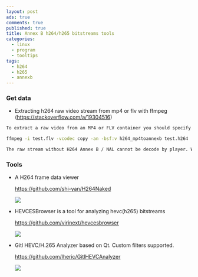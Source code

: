 ```yaml
---
layout: post
ads: true
comments: true
published: true
title: Annex B h264/h265 bitstreams tools
categories:
  - linux
  - program
  - tooltips
tags:
  - h264
  - h265
  - annexb
---
```

### Get data

- Extracting h264 raw video stream from mp4 or flv with ffmpeg (https://stackoverflow.com/a/19304516)

```bash
To extract a raw video from an MP4 or FLV container you should specify the -bsf:v h264_mp4toannexb or -vbfs h264_mp4toannexb option.

ffmpeg -i test.flv -vcodec copy -an -bsf:v h264_mp4toannexb test.h264

The raw stream without H264 Annex B / NAL cannot be decode by player. With that option ffmpeg perform a simple "mux" of each h264 sample in a NAL unit.
```

### Tools
- A H264 frame data viewer

	https://github.com/shi-yan/H264Naked
	
    ![](https://raw.githubusercontent.com/shi-yan/H264Naked/master/H264Naked_screenshot.png)

- HEVCESBrowser is a tool for analyzing hevc(h265) bitstreams

	https://github.com/virinext/hevcesbrowser
    
    ![](https://cloud.githubusercontent.com/assets/10683398/6995983/2f0a3974-db20-11e4-8d8f-cd6db7a954c4.png)
    
- Gitl HEVC/H.265 Analyzer based on Qt. Custom filters supported.

	https://github.com/lheric/GitlHEVCAnalyzer
    
    ![](https://github.com/lheric/GitlHEVCAnalyzer/blob/master/screenshots/screenshot_win.png?raw=true)
    


